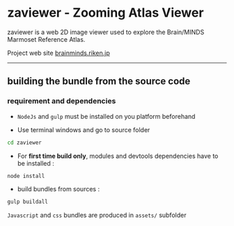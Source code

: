 # zaviewer - Zooming Atlas Viewer 

zaviewer is a web 2D image viewer used to explore the Brain/MINDS Marmoset Reference Atlas.

Project web site [brainminds.riken.jp](https://www.brainminds.riken.jp/)

---

## building the bundle from the source code

### requirement and dependencies

* `NodeJs` and `gulp` must be installed on you platform beforehand


* Use terminal windows and go to source folder 

```sh
cd zaviewer
```

* For **first time build only**, modules and devtools dependencies have to be installed :

```sh
node install
```

* build bundles from sources :

```sh
gulp buildall
```

`Javascript` and `css` bundles are produced in `assets/` subfolder
